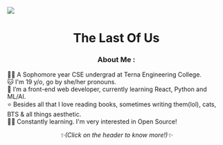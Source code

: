 <!-- Intro -->

<a href="https://github.com/Alexhacker1212/PS3_ROM_CITY/assets/173580098/f84c0299-40f0-4fa6-8d9f-b375e67fb035
" target="_blank"><img src="https://cdn.wallpapersafari.com/6/89/neKBA4.jpg" /></a>
<h1 align="center">The Last Of Us</h1>
<h3 align="center">About Me :</h3>  
 <p>
 👩‍🎓  A Sophomore year CSE undergrad at Terna Engineering College.
<br>🐱 I'm 19 y/o, go by she/her pronouns.
<br>💫 I’m a front-end web developer, currently learning React, Python and ML/AI.
<br>⭐ Besides all that I love reading books, sometimes writing them(lol), cats, BTS & all things aesthetic.
<br>👩‍💻 Constantly learning. I'm very interested in Open Source!
 <br> <p align="center"><i>✨(Click on the header to know more!)✨</i></p>
 </p>
